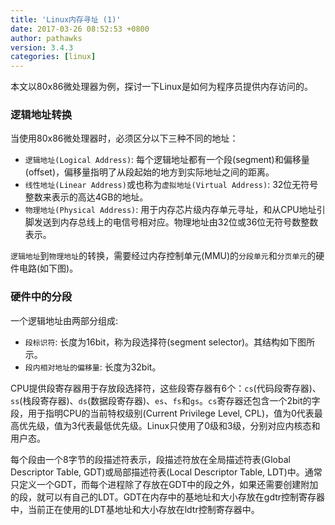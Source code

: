 ```yaml
---
title: 'Linux内存寻址 (1)'
date: 2017-03-26 08:52:53 +0800
author: pathawks
version: 3.4.3
categories: [linux]
---
```


本文以80x86微处理器为例，探讨一下Linux是如何为程序员提供内存访问的。


### 逻辑地址转换

当使用80x86微处理器时，必须区分以下三种不同的地址：
- `逻辑地址(Logical Address)`: 每个逻辑地址都有一个段(segment)和偏移量(offset)，偏移量指明了从段起始的地方到实际地址之间的距离。
- `线性地址(Linear Address)`或也称为`虚拟地址(Virtual Address)`: 32位无符号整数来表示的高达4GB的地址。
- `物理地址(Physical Address)`: 用于内存芯片级内存单元寻址，和从CPU地址引脚发送到内存总线上的电信号相对应。物理地址由32位或36位无符号数整数表示。

`逻辑地址`到`物理地址`的转换，需要经过内存控制单元(MMU)的`分段单元`和`分页单元`的硬件电路(如下图)。


### 硬件中的分段

一个逻辑地址由两部分组成:
- `段标识符`: 长度为16bit，称为段选择符(segment selector)。其结构如下图所示。
- `段内相对地址的偏移量`: 长度为32bit。

CPU提供段寄存器用于存放段选择符，这些段寄存器有6个：`cs`(代码段寄存器)、`ss`(栈段寄存器)、`ds`(数据段寄存器)、`es`、`fs`和`gs`。`cs`寄存器还包含一个2bit的字段，用于指明CPU的当前特权级别(Current Privilege Level, CPL)，值为0代表最高优先级，值为3代表最低优先级。Linux只使用了0级和3级，分别对应内核态和用户态。

每个段由一个8字节的段描述符表示，段描述符放在全局描述符表(Global Descriptor Table, GDT)或局部描述符表(Local Descriptor Table, LDT)中。通常只定义一个GDT，而每个进程除了存放在GDT中的段之外，如果还需要创建附加的段，就可以有自己的LDT。GDT在内存中的基地址和大小存放在gdtr控制寄存器中，当前正在使用的LDT基地址和大小存放在ldtr控制寄存器中。
